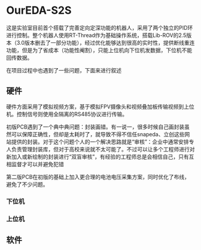 # OurEDA-S2S

这是实验室目前首个搭载了完善定向定深功能的机器人，采用了两个独立的PID环进行控制。整个机器人使用RT-Thread作为基础操作系统，搭载Lib-ROV的2.5版本（3.0版本删去了一部分功能），经过优化能够达到很高的实时性，提供断线重连功能，但是为了省成本（功能性阉割），只能上位机向下位机发数据，下位机不能回传数据。

在项目过程中也遇到了一些问题，下面来进行叙述

## 硬件

硬件方面采用了模拟视频方案，基于模拟FPV摄像头和视频叠加板传输视频到上位机。控制信号则使用全隔离的RS485协议进行传输。

初版PCB遇到了一个典中典问题：封装画错。有一说一，很多时候自己画封装虽然可以保障正确性，但却是太耗时了，就导致不得不信任snapeda、立创这些网站提供的封装。对于这个问题个人的一个解决思路就是“审核”：企业中通常安排专人负责管理封装库，但对于高校来说就不太可能了。不过可以让多个工程师进行对新加入或新绘制的封装进行“双盲审核”，有经验的工程师总是会相信自己，只有互相监督才可以并避免犯错

第二版PCB在初版的基础上加入更合理的电池电压采集方案，同时优化了布线，避免了不少问题。

### 下位机





### 上位机









## 软件









